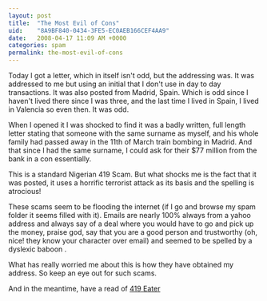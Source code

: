 ```yaml
---
layout: post
title:  "The Most Evil of Cons"
uid:	"8A9BF840-0434-3FE5-EC0AEB166CEF4AA9"
date:   2008-04-17 11:09 AM +0000
categories: spam
permalink: the-most-evil-of-cons
---
```

Today I got a letter, which in itself isn't odd, but the addressing was. It was addressed to me but using an initial that I don't use in day to day transactions. It was also posted from Madrid, Spain. Which is odd since I haven't lived there since I was three, and the last time I lived in Spain, I lived in Valencia so even then. It was odd.


When I opened it I was shocked to find it was a badly written, full length letter stating that someone with the same surname as myself, and his whole family had passed away in the 11th of March train bombing in Madrid. And that since I had the same surname, I could ask for their $77 million  from the bank in a con essentially.

This is a standard Nigerian 419 Scam. But what shocks me is the fact that it was posted, it uses a horrific terrorist attack as its basis and the spelling is atrocious!

These scams seem to be flooding the internet (if I go and browse my spam folder it seems filled with it). Emails are nearly 100% always from a yahoo address and always say of a deal where you would have to go and pick up the money, praise god, say that you are a good person and trustworthy (oh, nice! they know your character over email) and seemed to be spelled by a dyslexic baboon .

What has really worried me about this is how they have obtained my address. So keep an eye out for such scams.

And in the meantime, have a read of <a href="http://www.419eater.com/" title="Welcome to the 419 Eater">419 Eater</a>